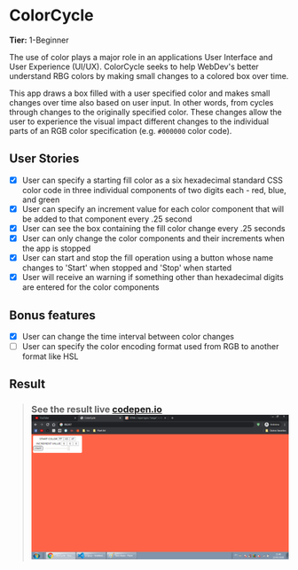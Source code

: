 # ColorCycle

**Tier:** 1-Beginner

The use of color plays a major role in an applications User Interface and
User Experience (UI/UX). ColorCycle seeks to help WebDev's better understand
RBG colors by making small changes to a colored box over time.

This app draws a box filled with a user specified color and makes small changes
over time also based on user input. In other words, from cycles through
changes to the originally specified color. These changes allow the user to
experience the visual impact different changes to the individual parts of
an RGB color specification (e.g. `#000000` color code).

## User Stories

-   [x] User can specify a starting fill color as a six hexadecimal standard
        CSS color code in three individual components of two digits each - red,
        blue, and green
-   [x] User can specify an increment value for each color component that will
        be added to that component every .25 second
-   [x] User can see the box containing the fill color change every .25 seconds
-   [x] User can only change the color components and their increments when
        the app is stopped
-   [x] User can start and stop the fill operation using a button whose name
        changes to 'Start' when stopped and 'Stop' when started
-   [x] User will receive an warning if something other than hexadecimal digits
        are entered for the color components

## Bonus features

-   [x] User can change the time interval between color changes
-   [ ] User can specify the color encoding format used from RGB to another format like HSL

## Result

> ### See the result live [codepen.io](https://codepen.io/apsampaio/full/JjdaJzZ) [![codepen.io](https://github.com/apsampaio/App-Ideas-Challenge/blob/master/ColorCycle/img/prev.png?raw=true)](https://codepen.io/apsampaio/full/JjdaJzZ)
